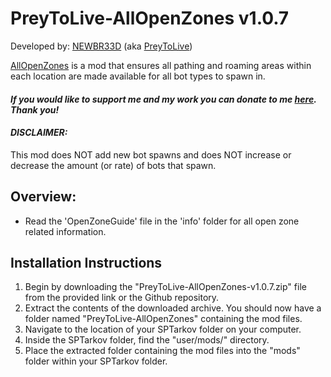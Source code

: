 # **PreyToLive-AllOpenZones v1.0.7**

Developed by: [NEWBR33D](https://github.com/NEWBR33D) (aka [PreyToLive](https://hub.sp-tarkov.com/user/24548-preytolive/))

[AllOpenZones](https://hub.sp-tarkov.com/files/file/936-allopenzones/) is a mod that ensures all pathing and roaming areas within each location are made available for all bot types to spawn in.

#### ***If you would like to support me and my work you can donate to me [here](https://ko-fi.com/preytolive). Thank you!***

#### ***DISCLAIMER:***
This mod does NOT add new bot spawns and does NOT increase or decrease the amount (or rate) of bots that spawn.

## **Overview:**
- Read the 'OpenZoneGuide' file in the 'info' folder for all open zone related information.

## **Installation Instructions**
1. Begin by downloading the "PreyToLive-AllOpenZones-v1.0.7.zip" file from the provided link or the Github repository.
2. Extract the contents of the downloaded archive. You should now have a folder named "PreyToLive-AllOpenZones" containing the mod files.
3. Navigate to the location of your SPTarkov folder on your computer.
4. Inside the SPTarkov folder, find the "user/mods/" directory.
5. Place the extracted folder containing the mod files into the "mods" folder within your SPTarkov folder.
